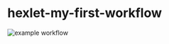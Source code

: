 # hexlet-my-first-workflow
![example workflow](https://github.com/fumufu86/hexlet-my-first-workflow/actions/workflows/say-hello.yml/badge.svg)

